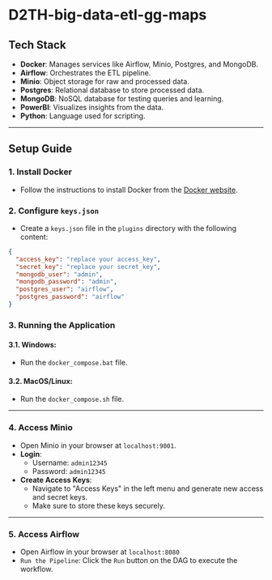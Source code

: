# D2TH-big-data-etl-gg-maps

## Tech Stack
- **Docker**: Manages services like Airflow, Minio, Postgres, and MongoDB.
- **Airflow**: Orchestrates the ETL pipeline.
- **Minio**: Object storage for raw and processed data.
- **Postgres**: Relational database to store processed data.
- **MongoDB**: NoSQL database for testing queries and learning.
- **PowerBI**: Visualizes insights from the data.
- **Python**: Language used for scripting.

---

## Setup Guide

### 1. Install Docker
- Follow the instructions to install Docker from the [Docker website](https://www.docker.com/).

### 2. Configure `keys.json`
- Create a `keys.json` file in the `plugins` directory with the following content:

```json
{
  "access_key": "replace your access_key",
  "secret_key": "replace your secret_key",
  "mongodb_user": "admin",
  "mongodb_password": "admin",
  "postgres_user": "airflow",
  "postgres_password": "airflow"
}
```

### 3. Running the Application

#### 3.1. Windows:
- Run the `docker_compose.bat` file.

#### 3.2. MacOS/Linux:
- Run the `docker_compose.sh` file.

---

### 4. Access Minio
- Open Minio in your browser at `localhost:9001`.
- **Login**: 
  - Username: `admin12345`
  - Password: `admin12345`
- **Create Access Keys**:
  - Navigate to "Access Keys" in the left menu and generate new access and secret keys.
  - Make sure to store these keys securely.

---

### 5. Access Airflow
- Open Airflow in your browser at `localhost:8080`
- `Run the Pipeline`: Click the `Run` button on the DAG to execute the workflow.